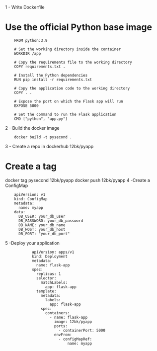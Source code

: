 1 - Write Dockerfile 
# Use the official Python base image
        FROM python:3.9

        # Set the working directory inside the container
        WORKDIR /app

        # Copy the requirements file to the working directory
        COPY requirements.txt .

        # Install the Python dependencies
        RUN pip install -r requirements.txt

        # Copy the application code to the working directory
        COPY . .

        # Expose the port on which the Flask app will run
        EXPOSE 5000

        # Set the command to run the Flask application
        CMD ["python", "app.py"]
        
2 - Build the docker image 
                
        docker build -t pysecond .
3 - Create a repo in dockerhub 
     12bk/pyapp
# Create a tag 
  docker tag pysecond 12bk/pyapp
   docker push 12bk/pyapp
4 -Create a ConfigMap
                
        apiVersion: v1
        kind: ConfigMap
        metadata:
          name: myapp
        data:
          DB_USER: your_db_user
          DB_PASSWORD: your_db_password
          DB_NAME: your_db_name
          DB_HOST: your_db_host
          DB_PORT: "your_db_port"
  5 -Deploy your application
                
                apiVersion: apps/v1
                kind: Deployment
                metadata:
                  name: flask-app
                spec:
                  replicas: 1
                  selector:
                    matchLabels:
                      app: flask-app
                  template:
                    metadata:
                      labels:
                        app: flask-app
                    spec:
                      containers:
                        - name: flask-app
                          image: 12bk/pyapp
                          ports:
                            - containerPort: 5000
                          envFrom:
                            - configMapRef:
                                name: myapp

          
   
